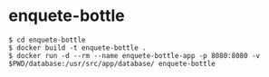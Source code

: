 # enquete-bottle

```shell
$ cd enquete-bottle
$ docker build -t enquete-bottle .
$ docker run -d --rm --name enquete-bottle-app -p 8080:8080 -v $PWD/database:/usr/src/app/database/ enquete-bottle
```